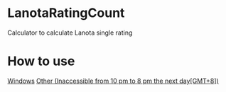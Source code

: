 # LanotaRatingCount
Calculator to calculate Lanota single rating
# How to use
[Windows](https://github.com/the-leohan/LanotaRatingCount/releases)
[Other (Inaccessible from 10 pm to 8 pm the next day[GMT+8])](https://shequ.codemao.cn/work/214335690)

